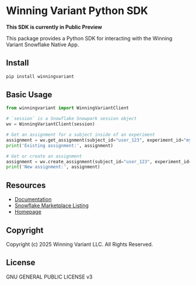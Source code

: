 # Winning Variant Python SDK

**This SDK is currently in Public Preview**

This package provides a Python SDK for interacting with the Winning Variant Snowflake Native App.

## Install
```bash
pip install winningvariant
```

## Basic Usage

```python
from winningvariant import WinningVariantClient

# `session` is a Snowflake Snowpark session object
wv = WinningVariantClient(session)

# Get an assignment for a subject inside of an experiment
assignment = wv.get_assignment(subject_id="user_123", experiment_id="my-experiment")
print('Existing assignment:', assignment)

# Get or create an assignment
assignment = wv.create_assignment(subject_id="user_123", experiment_id="my-experiment")
print('New assignment:', assignment)
```

## Resources

* [Documentation](https://docs.winningvariant.com/sdk/python)
* [Snowflake Marketplace Listing](https://app.snowflake.com/marketplace/listing/GZTYZ5CUYB)
* [Homepage](https://www.winningvariant.com)

## Copyright

Copyright (c) 2025 Winning Variant LLC. All Rights Reserved.

## License

GNU GENERAL PUBLIC LICENSE v3